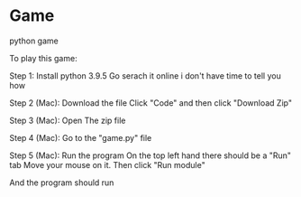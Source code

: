 # Game
python game

To play this game:

Step 1: Install python 3.9.5
Go serach it online i don't have time to tell you how

Step 2 (Mac): Download the file
Click "Code" and then click "Download Zip"

Step 3 (Mac): Open The zip file

Step 4 (Mac): Go to the "game.py" file

Step 5 (Mac): Run the program
On the top left hand there should be a "Run" tab
Move your mouse on it.
Then click "Run module"

And the program should run

